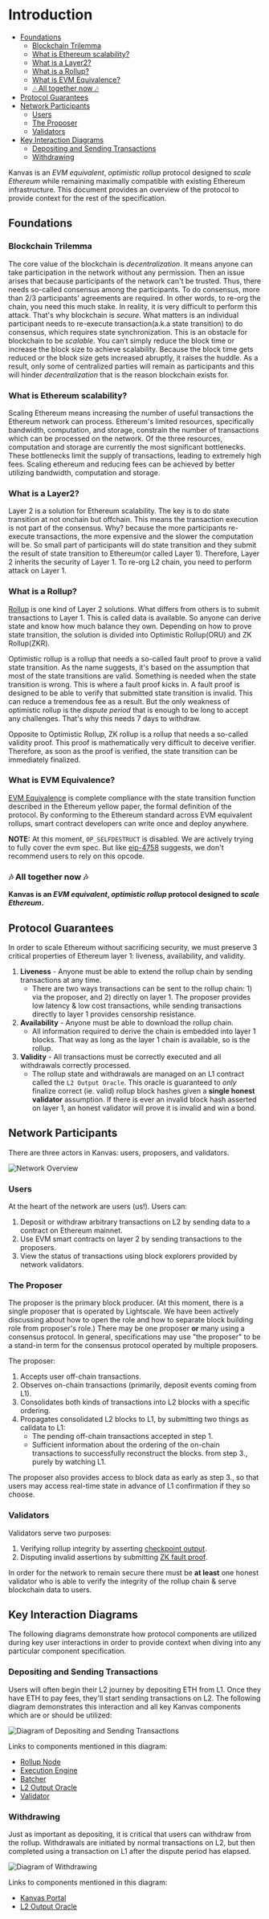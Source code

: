 # Introduction

<!-- All glossary references in this file. -->

[g-checkpoint-output]: glossary.md#checkpoint-output
[g-zk-fault-proof]: glossary.md#zk-fault-proof

<!-- START doctoc generated TOC please keep comment here to allow auto update -->
<!-- DON'T EDIT THIS SECTION, INSTEAD RE-RUN doctoc TO UPDATE -->

- [Foundations](#foundations)
  - [Blockchain Trilemma](#blockchain-trilemma)
  - [What is Ethereum scalability?](#what-is-ethereum-scalability)
  - [What is a Layer2?](#what-is-a-layer2)
  - [What is a Rollup?](#what-is-a-rollup)
  - [What is EVM Equivalence?](#what-is-evm-equivalence)
  - [🎶 All together now 🎶](#-all-together-now-)
- [Protocol Guarantees](#protocol-guarantees)
- [Network Participants](#network-participants)
  - [Users](#users)
  - [The Proposer](#the-proposer)
  - [Validators](#validators)
- [Key Interaction Diagrams](#key-interaction-diagrams)
  - [Depositing and Sending Transactions](#depositing-and-sending-transactions)
  - [Withdrawing](#withdrawing)

<!-- END doctoc generated TOC please keep comment here to allow auto update -->

Kanvas is an _EVM equivalent_, _optimistic rollup_ protocol designed to _scale Ethereum_ while remaining maximally
compatible with existing Ethereum infrastructure. This document provides an overview of the protocol to provide context
for the rest of the specification.

## Foundations

### Blockchain Trilemma

The core value of the blockchain is _decentralization_. It means anyone can take participation in the network without
any permission. Then an issue arises that because participants of the network can't be trusted. Thus, there needs
so-called consensus among the participants. To do consensus, more than 2/3 participants' agreements are required.
In other words, to re-org the chain, you need this much stake. In reality, it is very difficult to perform this attack.
That's why blockchain is _secure_. What matters is an individual participant needs to re-execute transaction(a.k.a state
transition) to do consensus, which requires state synchronization. This is an obstacle for blockchain to be _scalable_.
You can’t simply reduce the block time or increase the block size to achieve scalability. Because the block time gets
reduced or the block size gets increased abruptly, it raises the huddle. As a result, only some of centralized parties
will remain as participants and this will hinder _decentralization_ that is the reason blockchain exists for.

### What is Ethereum scalability?

Scaling Ethereum means increasing the number of useful transactions the Ethereum network can process. Ethereum's
limited resources, specifically bandwidth, computation, and storage, constrain the number of transactions which can be
processed on the network. Of the three resources, computation and storage are currently the most significant
bottlenecks. These bottlenecks limit the supply of transactions, leading to extremely high fees. Scaling ethereum and
reducing fees can be achieved by better utilizing bandwidth, computation and storage.

### What is a Layer2?

Layer 2 is a solution for Ethereum scalability. The key is to do state transition at not onchain but offchain.
This means the transaction execution is not part of the consensus. Why? because the more participants re-execute
transactions, the more expensive and the slower the computation will be. So small part of participants will do
state transition and they submit the result of state transition to Ethereum(or called Layer 1). Therefore,
Layer 2 inherits the security of Layer 1. To re-org L2 chain, you need to perform attack on Layer 1.

### What is a Rollup?

[Rollup](https://vitalik.ca/general/2021/01/05/rollup.html) is one kind of Layer 2 solutions. What differs from others
is to submit transactions to Layer 1. This is called data is available. So anyone can derive state and know how much
balance they own. Depending on how to prove state transition, the solution is divided into
Optimistic Rollup(ORU) and ZK Rollup(ZKR).

Optimistic rollup is a rollup that needs a so-called fault proof to prove a valid state transition. As the name
suggests, it's based on the assumption that most of the state transitions are valid. Something is needed when
the state transition is wrong. This is where a fault proof kicks in. A fault proof is designed to be able to verify
that submitted state transition is invalid. This can reduce a tremendous fee as a result. But the only weakness of
optimistic rollup is the _dispute period_ that is enough to be long to accept any challenges. That's why this needs
7 days to withdraw.

Opposite to Optimistic Rollup, ZK rollup is a rollup that needs a so-called validity proof. This proof is mathematically
very difficult to deceive verifier. Therefore, as soon as the proof is verified, the state transition can be immediately
finalized.

### What is EVM Equivalence?

[EVM Equivalence](https://medium.com/ethereum-optimism/introducing-evm-equivalence-5c2021deb306) is complete compliance
with the state transition function described in the Ethereum yellow paper, the formal definition of the protocol. By
conforming to the Ethereum standard across EVM equivalent rollups, smart contract developers can write once and deploy
anywhere.

**NOTE:** At this moment, `OP_SELFDESTRUCT` is disabled. We are actively trying to fully cover the evm spec. But like
[eip-4758] suggests, we don't recommend users to rely on this opcode.

[eip-4758]: https://eips.ethereum.org/EIPS/eip-4758

### 🎶 All together now 🎶

**Kanvas is an _EVM equivalent_, _optimistic rollup_ protocol designed to _scale Ethereum_.**

## Protocol Guarantees

In order to scale Ethereum without sacrificing security, we must preserve 3 critical properties of Ethereum layer 1:
liveness, availability, and validity.

1. **Liveness** - Anyone must be able to extend the rollup chain by sending transactions at any time.
   - There are two ways transactions can be sent to the rollup chain: 1) via the proposer, and 2) directly on layer 1.
     The proposer provides low latency & low cost transactions, while sending transactions directly to layer 1 provides
     censorship resistance.
2. **Availability** - Anyone must be able to download the rollup chain.
   - All information required to derive the chain is embedded into layer 1 blocks. That way as long as the layer 1 chain
     is available, so is the rollup.
3. **Validity** - All transactions must be correctly executed and all withdrawals correctly processed.
   - The rollup state and withdrawals are managed on an L1 contract called the `L2 Output Oracle`. This oracle is
     guaranteed to _only_ finalize correct (ie. valid) rollup block hashes given a **single honest validator**
     assumption. If there is ever an invalid block hash asserted on layer 1, an honest validator will prove it is
     invalid and win a bond.

## Network Participants

There are three actors in Kanvas: users, proposers, and validators.

![Network Overview](./assets/network-participants-overview.svg)

### Users

At the heart of the network are users (us!). Users can:

1. Deposit or withdraw arbitrary transactions on L2 by sending data to a contract on Ethereum mainnet.
2. Use EVM smart contracts on layer 2 by sending transactions to the proposers.
3. View the status of transactions using block explorers provided by network validators.

### The Proposer

The proposer is the primary block producer.
(At this moment, there is a single proposer that is operated by Lightscale.
We have been actively discussing about how to open the role and how to separate block building role
from proposer's role.)
There may be one proposer **or** many using a consensus protocol.
In general, specifications may use "the proposer" to be a stand-in term
for the consensus protocol operated by multiple proposers.

The proposer:

1. Accepts user off-chain transactions.
2. Observes on-chain transactions (primarily, deposit events coming from L1).
3. Consolidates both kinds of transactions into L2 blocks with a specific ordering.
4. Propagates consolidated L2 blocks to L1, by submitting two things as calldata to L1:
   - The pending off-chain transactions accepted in step 1.
   - Sufficient information about the ordering of the on-chain transactions to successfully reconstruct the blocks.
from step 3., purely by watching L1.

The proposer also provides access to block data as early as step 3., so that users may access real-time state in
advance of L1 confirmation if they so choose.

### Validators

Validators serve two purposes:

1. Verifying rollup integrity by asserting [checkpoint output][g-checkpoint-output].
2. Disputing invalid assertions by submitting [ZK fault proof][g-zk-fault-proof].

In order for the network to remain secure there must be **at least** one honest validator who is able to verify the
integrity of the rollup chain & serve blockchain data to users.

## Key Interaction Diagrams

The following diagrams demonstrate how protocol components are utilized during key user interactions in order to
provide context when diving into any particular component specification.

### Depositing and Sending Transactions

Users will often begin their L2 journey by depositing ETH from L1.
Once they have ETH to pay fees, they'll start sending transactions on L2.
The following diagram demonstrates this interaction and all key Kanvas components which are or should be utilized:

![Diagram of Depositing and Sending Transactions](./assets/proposer-handling-deposits-and-transactions.svg)

Links to components mentioned in this diagram:

- [Rollup Node](./rollup-node.md)
- [Execution Engine](./exec-engine.md)
- [Batcher](./batcher.md)
- [L2 Output Oracle](./validations.md#the-l2-output-oracle-contract)
- [Validator](./validations.md#submitting-l2-output-commitments)

### Withdrawing

Just as important as depositing, it is critical that users can withdraw from the rollup. Withdrawals are initiated by
normal transactions on L2, but then completed using a transaction on L1 after the dispute period has elapsed.

![Diagram of Withdrawing](./assets/user-withdrawing-to-l1.svg)

Links to components mentioned in this diagram:

- [Kanvas Portal](./deposits.md#deposit-contract)
- [L2 Output Oracle](./validations.md#l2-output-oracle-smart-contract)
